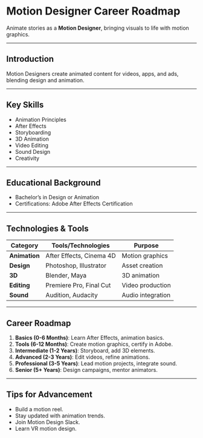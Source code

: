 # Motion Designer Career Roadmap

Animate stories as a **Motion Designer**, bringing visuals to life with motion graphics.

---

## Introduction
Motion Designers create animated content for videos, apps, and ads, blending design and animation.

---

## Key Skills
- Animation Principles
- After Effects
- Storyboarding
- 3D Animation
- Video Editing
- Sound Design
- Creativity

---

## Educational Background
- Bachelor’s in Design or Animation
- Certifications: Adobe After Effects Certification

---

## Technologies & Tools
| **Category**         | **Tools/Technologies**                     | **Purpose**                        |
|----------------------|--------------------------------------------|------------------------------------|
| **Animation**        | After Effects, Cinema 4D                   | Motion graphics                   |
| **Design**           | Photoshop, Illustrator                     | Asset creation                    |
| **3D**               | Blender, Maya                              | 3D animation                      |
| **Editing**          | Premiere Pro, Final Cut                    | Video production                  |
| **Sound**            | Audition, Audacity                         | Audio integration                 |

---

## Career Roadmap
1. **Basics (0-6 Months)**: Learn After Effects, animation basics.  
2. **Tools (6-12 Months)**: Create motion graphics, certify in Adobe.  
3. **Intermediate (1-2 Years)**: Storyboard, add 3D elements.  
4. **Advanced (2-3 Years)**: Edit videos, refine animations.  
5. **Professional (3-5 Years)**: Lead motion projects, integrate sound.  
6. **Senior (5+ Years)**: Design campaigns, mentor animators.

---

## Tips for Advancement
- Build a motion reel.
- Stay updated with animation trends.
- Join Motion Design Slack.
- Learn VR motion design.